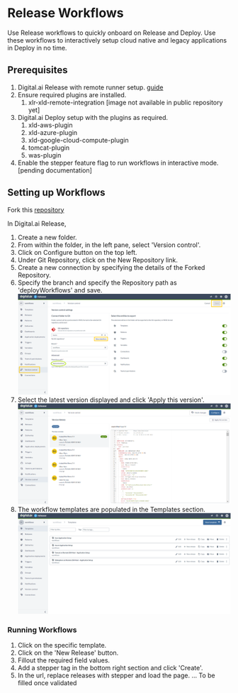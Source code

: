 # Release Workflows

Use Release workflows to quickly onboard on Release and Deploy. Use these workflows to interactively setup cloud native and legacy applications in Deploy in no time.


## Prerequisites

1. Digital.ai Release with remote runner setup. [guide](https://github.com/xebialabs/xlr-remote-runner/wiki/)
2. Ensure required plugins are installed.
	1. xlr-xld-remote-integration [image not available in public repository yet]
3. Digital.ai Deploy setup with the plugins as required.
	1. xld-aws-plugin
	2. xld-azure-plugin
	3. xld-google-cloud-compute-plugin
	4. tomcat-plugin
	5. was-plugin
4. Enable the stepper feature flag to run workflows in interactive mode. [pending documentation]


## Setting up Workflows

Fork this [repository](https://github.com/xebialabs-community/howto)

In Digital.ai Release, 
1. Create a new folder.
2. From within the folder, in the left pane, select 'Version control'.
3. Click on Configure button on the top left.
4. Under Git Repository, click on the New Repository link.
5. Create a new connection by specifying the details of the Forked Repository.
6. Specify the branch and specify the Repository path as 'deployWorkflows' and save.
![configure](images/gitops-versioning.png)
7. Select the latest version displayed and click 'Apply this version'.
![apply](images/gitops-versioning-versions.png)
8. The workflow templates are populated in the Templates section.
![templates](images/templates.png)

### Running Workflows

1. Click on the specific template.
2. Click on the 'New Release' button.
3. Fillout the required field values.
4. Add a stepper tag in the bottom right section and click 'Create'.
5. In the url, replace releases with stepper and load the page.
... To be filled once validated